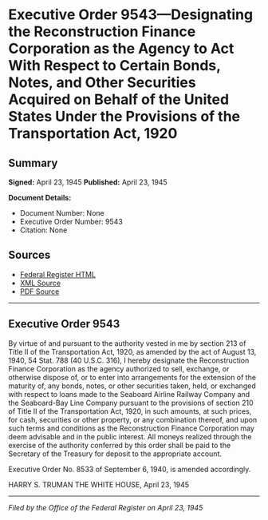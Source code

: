 # Executive Order 9543—Designating the Reconstruction Finance Corporation as the Agency to Act With Respect to Certain Bonds, Notes, and Other Securities Acquired on Behalf of the United States Under the Provisions of the Transportation Act, 1920

## Summary

**Signed:** April 23, 1945
**Published:** April 23, 1945

**Document Details:**
- Document Number: None
- Executive Order Number: 9543
- Citation: None

## Sources
- [Federal Register HTML](https://www.presidency.ucsb.edu/documents/executive-order-9543-designating-the-reconstruction-finance-corporation-the-agency-act)
- [XML Source](None)
- [PDF Source](None)

---

## Executive Order 9543

By virtue of and pursuant to the authority vested in me by section 213 of Title II of the Transportation Act, 1920, as amended by the act of August 13, 1940, 54 Stat. 788 (40 U.S.C. 316), I hereby designate the Reconstruction Finance Corporation as the agency authorized to sell, exchange, or otherwise dispose of, or to enter into arrangements for the extension of the maturity of, any bonds, notes, or other securities taken, held, or exchanged with respect to loans made to the Seaboard Airline Railway Company and the Seaboard-Bay Line Company pursuant to the provisions of section 210 of Title II of the Transportation Act, 1920, in such amounts, at such prices, for cash, securities or other property, or any combination thereof, and upon such terms and conditions as the Reconstruction Finance Corporation may deem advisable and in the public interest. All moneys realized through the exercise of the authority conferred by this order shall be paid to the Secretary of the Treasury for deposit to the appropriate account.

Executive Order No. 8533 of September 6, 1940, is amended accordingly.

HARRY S. TRUMAN
THE WHITE HOUSE,
April 23, 1945

---

*Filed by the Office of the Federal Register on April 23, 1945*
